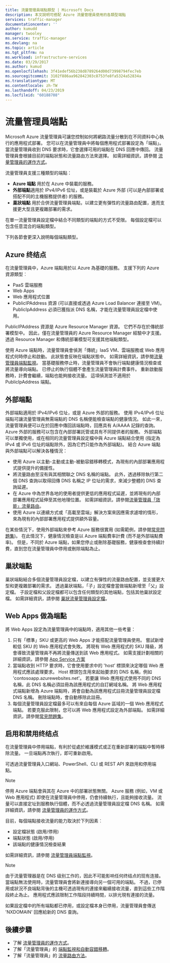 ```yaml
---
title: 流量管理員端點類型 | Microsoft Docs
description: 本文說明可搭配 Azure 流量管理員使用的各類型端點
services: traffic-manager
documentationcenter: ''
author: kumudd
manager: twooley
ms.service: traffic-manager
ms.devlang: na
ms.topic: article
ms.tgt_pltfrm: na
ms.workload: infrastructure-services
ms.date: 03/29/2017
ms.author: kumud
ms.openlocfilehash: 3f41edef56b238d8789264d00d73998794fec7eb
ms.sourcegitcommit: 3102f886aa962842303c8753fe8fa5324a52834a
ms.translationtype: MT
ms.contentlocale: zh-TW
ms.lasthandoff: 04/23/2019
ms.locfileid: "60188708"
---
```

# <a name="traffic-manager-endpoints"></a>流量管理員端點
Microsoft Azure 流量管理員可讓您控制如何將網路流量分散到在不同資料中心執行的應用程式部署。 您可以在流量管理員中將每個應用程式部署設定為「端點」。 當流量管理員收到 DNS 要求時，它會選擇可用的端點在 DNS 回應中傳回。 流量管理員會根據目前的端點狀態和流量路由方法來選擇。 如需詳細資訊，請參閱 [流量管理員的運作方式](traffic-manager-how-it-works.md)。

流量管理員支援三種類型的端點：
* **Azure 端點** 用於在 Azure 中裝載的服務。
* **外部端點**適用於 IPv4/IPv6 位址，或是裝載於 Azure 外部 (可以是內部部署或搭配不同的主機服務提供者) 的服務。
* **巢狀端點** 用於合併流量管理員端點，以建立更有彈性的流量路由配置，進而支援更大型且更複雜部署的需求。

在單一流量管理員設定檔中結合不同類型的端點的方式不受限。 每個設定檔可以包含任意混合的端點類型。

下列各節會更深入說明每個端點類型。

## <a name="azure-endpoints"></a>Azure 终结点

在流量管理員中，Azure 端點用於以 Azure 為基礎的服務。 支援下列的 Azure 資源類型︰

* PaaS 雲端服務
* Web Apps
* Web 應用程式位置
* PublicIPAddress 資源 (可以直接或透過 Azure Load Balancer 連接至 VM)。 PublicIpAddress 必須已獲指派 DNS 名稱，才能在流量管理員設定檔中使用。

PublicIPAddress 資源是 Azure Resource Manager 資源。 它們不存在於傳統部署模型中。 因此，僅在流量管理員的 Azure Resource Manager 經驗中才支援。 透過 Resource Manager 和傳統部署模型可支援其他端點類型。

使用 Azure 端點時，流量管理員會偵測「傳統」IaaS VM、雲端服務或 Web 應用程式何時停止和啟動。 此狀態會反映在端點狀態中。 如需詳細資訊，請參閱[流量管理員端點監視](traffic-manager-monitoring.md#endpoint-and-profile-status)。 當基礎服務停止時，流量管理員不會執行端點健康情況檢查或將流量導向端點。 已停止的執行個體不會產生流量管理員計費事件。 重新啟動服務時，計費會繼續，端點也能夠接收流量。 這項偵測並不適用於 PublicIpAddress 端點。

## <a name="external-endpoints"></a>外部端點

外部端點適用於 IPv4/IPv6 位址，或是 Azure 外部的服務。 使用 IPv4/IPv6 位址端點可讓流量管理員無需端點的 DNS 名稱便能檢查端點的健康情況。 如此一來，流量管理員便可以在於回應中傳回該端點時，回應具有 A/AAAA 記錄的查詢。 Azure 外部的服務可以包含在內部部署託管或具有不同提供者的服務。 外部端點可以單獨使用，或在相同的流量管理員設定檔中與 Azure 端點結合使用 (指定為 IPv4 或 IPv6 位址的端點除外，因為它們只能作為外部端點)。 結合 Azure 端點與外部端點可以解決各種情況：

* 使用 Azure 以主動-主動或主動-被動容錯移轉模式，為現有的內部部署應用程式提供提升的備援性。 
* 將流量路由至沒有與其相關聯之 DNS 名稱的端點。 此外，透過移除執行第二個 DNS 查詢以取得回傳 DNS 名稱之 IP 位址的需求，來減少整體的 DNS 查詢延遲。 
* 在 Azure 中為世界各地的使用者提供更低的應用程式延遲，並將現有的內部部署應用程式延伸至其他地理位置。 如需詳細資訊，請參閱[流量管理員「效能」流量路由](traffic-manager-routing-methods.md#performance)。
* 使用 Azure 以連續方式或「高載至雲端」解決方案來因應需求遽增的情形，來為現有的內部部署應用程式提供額外容量。

在某些情況下，使用外部端點來參考 Azure 服務很實用 (如需範例，請參閱[常見問題集](traffic-manager-faqs.md#traffic-manager-endpoints))。 在此情況下，健康情況檢查是以 Azure 端點費率計費 (而不是外部端點費率)。 但是，不同於 Azure 端點，如果您停止或刪除基礎服務，健康檢查會持續計費，直到您在流量管理員中停用或刪除端點為止。

## <a name="nested-endpoints"></a>巢狀端點

巢狀端點結合多個流量管理員設定檔，以建立有彈性的流量路由配置，並支援更大型和更複雜部署的需求。 透過巢狀端點，「子」設定檔會當做端點新增至「父」設定檔。 子設定檔和父設定檔都可以包含任何類型的其他端點，包括其他巢狀設定檔。 如需詳細資訊，請參閱 [巢狀流量管理員設定檔](traffic-manager-nested-profiles.md)。

## <a name="web-apps-as-endpoints"></a>Web Apps 做為端點

將 Web Apps 設定為流量管理員中的端點時，適用其他一些考量：

1. 只有「標準」SKU 或更高的 Web Apps 才能搭配流量管理員使用。 嘗試新增較低 SKU 的 Web 應用程式會失敗。 將現有 Web 應用程式的 SKU 降級，將會導致流量管理員不再將流量傳送到該 Web 應用程式。 如需支援計劃相關的詳細資訊，請參閱 [App Service 方案](https://azure.microsoft.com/en-us/pricing/details/app-service/plans/)
2. 當端點收到 HTTP 要求時，它會使用要求中的 'host’ 標頭來決定哪個 Web 應用程式應該處理要求。 Host 標頭包含用來起始要求的 DNS 名稱，例如 'contosoapp.azurewebsites.net'。 若要讓 Web 應用程式使用不同的 DNS 名稱，此 DNS 名稱必須註冊為該應用程式的自訂網域名稱。 將 Web 應用程式端點新增為 Azure 端點時，將會自動為該應用程式註冊流量管理員設定檔 DNS 名稱。 刪除端點時，會自動移除此註冊。
3. 每個流量管理員設定檔最多可以有來自每個 Azure 區域的一個 Web 應用程式端點。 若要克服此限制，您可以將 Web 應用程式設定為外部端點。 如需詳細資訊，請參閱[常見問題集](traffic-manager-faqs.md#traffic-manager-endpoints)。

## <a name="enabling-and-disabling-endpoints"></a>启用和禁用终结点

在流量管理員中停用端點，有利於從處於維護模式或正在重新部署的端點中暫時移除流量。 一旦端點再次執行，即可重新啟用。

可透過流量管理員入口網站、PowerShell、CLI 或 REST API 來啟用和停用端點。

> [!NOTE]
> 停用 Azure 端點會與其在 Azure 中的部署狀態無關。 Azure 服務 (例如，VM 或 Web 應用程式) 即使在流量管理員中停用，仍會持續執行，且能夠接收流量。 流量可以直接定址到服務執行個體，而不必透過流量管理員設定檔 DNS 名稱。 如需詳細資訊，請參閱 [流量管理員的運作方式](traffic-manager-how-it-works.md)。

目前，每個端點接收流量的能力取決於下列因素︰

* 設定檔狀態 (啟用/停用)
* 端點狀態 (啟用/停用)
* 該端點的健康情況檢查結果

如需詳細資訊，請參閱 [流量管理員端點監視](traffic-manager-monitoring.md#endpoint-and-profile-status)。

> [!NOTE]
> 由于流量管理器是在 DNS 级别工作的，因此不可能影响任何终结点的现有连接。 當端點無法使用時，流量管理員會將新連接導向另一個可用的端點。 不過，已停用或狀況不良端點背後的主機可透過現有的連接來繼續接收流量，直到這些工作階段終止為止。 應用程式應該限制工作階段持續時間，以排光現有連接的流量。

如果設定檔中的所有端點都已停用，或設定檔本身已停用，流量管理員會傳送 'NXDOMAIN' 回應給新的 DNS 查詢。


## <a name="next-steps"></a>後續步驟

* 了解 [流量管理員的運作方式](traffic-manager-how-it-works.md)。
* 了解「流量管理員」的 [端點監視和自動容錯移轉](traffic-manager-monitoring.md)。
* 了解「流量管理員」的 [流量路由方法](traffic-manager-routing-methods.md)。
